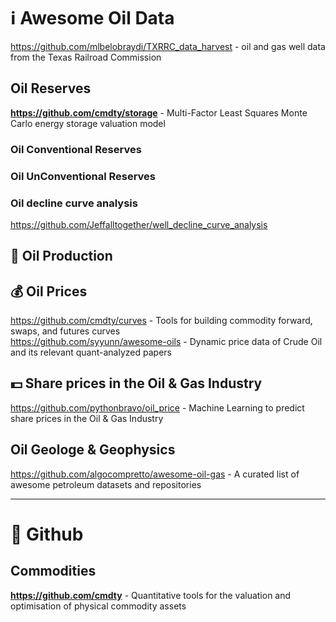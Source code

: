 # :information_source: Awesome Oil Data

https://github.com/mlbelobraydi/TXRRC_data_harvest -  oil and gas well data from the Texas Railroad Commission

## Oil Reserves

**https://github.com/cmdty/storage** -  Multi-Factor Least Squares Monte Carlo energy storage valuation model              

### Oil Conventional Reserves

### Oil UnConventional Reserves

### Oil decline curve analysis
https://github.com/Jeffalltogether/well_decline_curve_analysis


## 🏁 Oil Production

## 💰 Oil Prices                  
https://github.com/cmdty/curves - Tools for building commodity forward, swaps, and futures curves                    
https://github.com/syyunn/awesome-oils - Dynamic price data of Crude Oil and its relevant quant-analyzed papers                

## 💵 Share prices in the Oil & Gas Industry                           
https://github.com/pythonbravo/oil_price - Machine Learning to predict share prices in the Oil & Gas Industry                     

## Oil Geologe & Geophysics
https://github.com/algocompretto/awesome-oil-gas - A curated list of awesome petroleum datasets and repositories                   

- - -
# 🏢 Github

## Commodities                 
**https://github.com/cmdty** - Quantitative tools for the valuation and optimisation of physical commodity assets            

